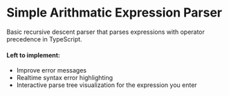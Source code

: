 # Simple Arithmatic Expression Parser

Basic recursive descent parser that parses expressions with operator precedence in TypeScript.

#### Left to implement:

- Improve error messages
- Realtime syntax error highlighting
- Interactive parse tree visualization for the expression you enter

